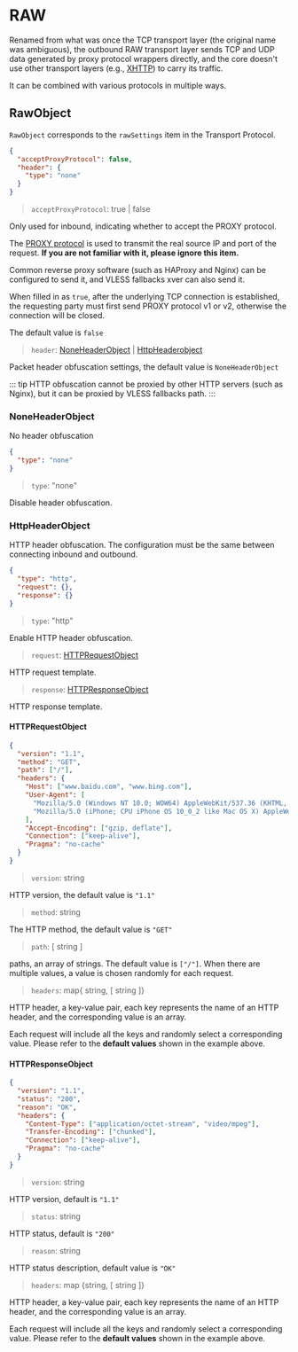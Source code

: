 # RAW

Renamed from what was once the TCP transport layer (the original name was
ambiguous), the outbound RAW transport layer sends TCP and UDP data generated by
proxy protocol wrappers directly, and the core doesn't use other transport
layers (e.g., [XHTTP](https://github.com/XTLS/Xray-core/discussions/4113)) to
carry its traffic.

It can be combined with various protocols in multiple ways.

## RawObject

`RawObject` corresponds to the `rawSettings` item in the Transport Protocol.

```json
{
  "acceptProxyProtocol": false,
  "header": {
    "type": "none"
  }
}
```

> `acceptProxyProtocol`: true | false

Only used for inbound, indicating whether to accept the PROXY protocol.

The
[PROXY protocol](https://www.haproxy.org/download/2.2/doc/proxy-protocol.txt) is
used to transmit the real source IP and port of the request. **If you are not
familiar with it, please ignore this item.**

Common reverse proxy software (such as HAProxy and Nginx) can be configured to
send it, and VLESS fallbacks xver can also send it.

When filled in as `true`, after the underlying TCP connection is established,
the requesting party must first send PROXY protocol v1 or v2, otherwise the
connection will be closed.

The default value is `false`

> `header`: [NoneHeaderObject](#noneheaderobject) |
> [HttpHeaderobject](#httpheaderobject)

Packet header obfuscation settings, the default value is `NoneHeaderObject`

::: tip HTTP obfuscation cannot be proxied by other HTTP servers (such as
Nginx), but it can be proxied by VLESS fallbacks path. :::

### NoneHeaderObject

No header obfuscation

```json
{
  "type": "none"
}
```

> `type`: "none"

Disable header obfuscation.

### HttpHeaderObject

HTTP header obfuscation. The configuration must be the same between connecting
inbound and outbound.

```json
{
  "type": "http",
  "request": {},
  "response": {}
}
```

> `type`: "http"

Enable HTTP header obfuscation.

> `request`: [HTTPRequestObject](#httprequestobject)

HTTP request template.

> `response`: [HTTPResponseObject](#httpresponseobject)

HTTP response template.

#### HTTPRequestObject

```json
{
  "version": "1.1",
  "method": "GET",
  "path": ["/"],
  "headers": {
    "Host": ["www.baidu.com", "www.bing.com"],
    "User-Agent": [
      "Mozilla/5.0 (Windows NT 10.0; WOW64) AppleWebKit/537.36 (KHTML, like Gecko) Chrome/53.0.2785.143 Safari/537.36",
      "Mozilla/5.0 (iPhone; CPU iPhone OS 10_0_2 like Mac OS X) AppleWebKit/601.1 (KHTML, like Gecko) CriOS/53.0.2785.109 Mobile/14A456 Safari/601.1.46"
    ],
    "Accept-Encoding": ["gzip, deflate"],
    "Connection": ["keep-alive"],
    "Pragma": "no-cache"
  }
}
```

> `version`: string

HTTP version, the default value is `"1.1"`

> `method`: string

The HTTP method, the default value is `"GET"`

> `path`: \[ string \]

paths, an array of strings. The default value is `["/"]`. When there are
multiple values, a value is chosen randomly for each request.

> `headers`: map{ string, \[ string \]}

HTTP header, a key-value pair, each key represents the name of an HTTP header,
and the corresponding value is an array.

Each request will include all the keys and randomly select a corresponding
value. Please refer to the **default values** shown in the example above.

#### HTTPResponseObject

```json
{
  "version": "1.1",
  "status": "200",
  "reason": "OK",
  "headers": {
    "Content-Type": ["application/octet-stream", "video/mpeg"],
    "Transfer-Encoding": ["chunked"],
    "Connection": ["keep-alive"],
    "Pragma": "no-cache"
  }
}
```

> `version`: string

HTTP version, default is `"1.1"`

> `status`: string

HTTP status, default is `"200"`

> `reason`: string

HTTP status description, default value is `"OK"`

> `headers`: map {string, \[ string \]}

HTTP header, a key-value pair, each key represents the name of an HTTP header,
and the corresponding value is an array.

Each request will include all the keys and randomly select a corresponding
value. Please refer to the **default values** shown in the example above.

